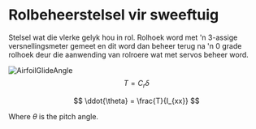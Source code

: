 # Rolbeheerstelsel vir sweeftuig

Stelsel wat die vlerke gelyk hou in rol.  Rolhoek word met 'n 3-assige versnellingsmeter gemeet en dit word dan beheer terug na 'n 0 grade rolhoek deur die aanwending van rolroere wat met servos beheer word.





![AirfoilGlideAngle](C:\WPy64-3950\notebooks\myArduino\rolbeheer\Prente\AirfoilGlideAngle.png)
$$
T = C_r \delta
$$

$$
\ddot{\theta} = \frac{T}{I_{xx}}
$$

Where $\theta$ is the pitch angle.
